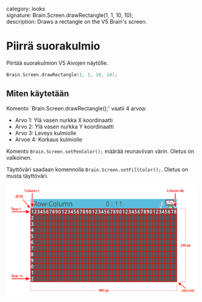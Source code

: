 category: looks  
signature: Brain.Screen.drawRectangle(1, 1, 10, 10);  
description: Draws a rectangle on the V5 Brain's screen.  

# Piirrä suorakulmio

Piirtää suorakulmion V5 Aivojen näytölle.

```cpp
Brain.Screen.drawRectangle(1, 1, 10, 10);
```

## Miten käytetään

Komento `Brain.Screen.drawRectangle();' vaatii 4 arvoa:

* Arvo 1: Ylä vasen nurkka X koordinaatti
* Arvo 2: Ylä vasen nurkka Y koordinaatti
* Arvo 3: Leveys kulmiolle
* Arvoe 4: Korkaus kulmiolle

Komento `Brain.Screen.setPenColor();` määrää reunaviivan värin. Oletus on valkoinen.

Täyttöväri saadaan komennolla `Brain.Screen.setFillColor();`. Oletus on musta täyttöväri.

![brain_screen_info](v5_row_column_brain.jpg)


<advanced>
</advanced>